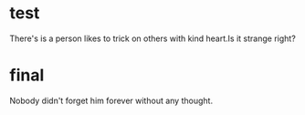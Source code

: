 # test
There's is a person likes to trick on others with kind heart.Is it strange right? 

# final
Nobody didn't forget him forever without any thought.